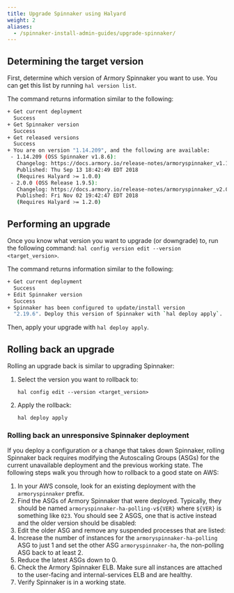 ```yaml
---
title: Upgrade Spinnaker using Halyard
weight: 2
aliases:
  - /spinnaker-install-admin-guides/upgrade-spinnaker/
---
```


## Determining the target version

First, determine which version of Armory Spinnaker you want to use.  You can get this list by running `hal version list`.

The command returns information similar to the following:

```bash
+ Get current deployment
  Success
+ Get Spinnaker version
  Success
+ Get released versions
  Success
+ You are on version "1.14.209", and the following are available:
 - 1.14.209 (OSS Spinnaker v1.8.6):
   Changelog: https://docs.armory.io/release-notes/armoryspinnaker_v1.14.209/
   Published: Thu Sep 13 18:42:49 EDT 2018
   (Requires Halyard >= 1.0.0)
 - 2.0.0 (OSS Release 1.9.5):
   Changelog: https://docs.armory.io/release-notes/armoryspinnaker_v2.0.0/
   Published: Fri Nov 02 19:42:47 EDT 2018
   (Requires Halyard >= 1.2.0)

```


## Performing an upgrade

Once you know what version you want to upgrade (or downgrade) to, run the following command: `hal config version edit --version <target_version>`.

The command returns information similar to the following:
```bash
+ Get current deployment
  Success
+ Edit Spinnaker version
  Success
+ Spinnaker has been configured to update/install version
  "2.19.6". Deploy this version of Spinnaker with `hal deploy apply`.
```

Then, apply your upgrade with `hal deploy apply`.

## Rolling back an upgrade

Rolling an upgrade back is similar to upgrading Spinnaker:

1. Select the version you want to rollback to:
   ```
   hal config edit --version <target_version>
   ```
2. Apply the rollback:
   ```
   hal deploy apply
   ```   

### Rolling back an unresponsive Spinnaker deployment

If you deploy a configuration or a change that takes down Spinnaker, rolling Spinnaker back requires modifying the Autoscaling Groups (ASGs) for the current unavailable deployment and the previous working state. The following steps walk you through how to rollback to a good state on AWS:

1. In your AWS console, look for an existing deployment with the `armoryspinnaker` prefix.
2. Find the ASGs of Armory Spinnaker that were deployed. Typically, they should be named `armoryspinnaker-ha-polling-v${VER}` where `${VER}` is something like `023`. You should see 2 ASGS, one that is active instead and the older version should be disabled:
3. Edit the older ASG and remove any suspended processes that are listed:
4. Increase the number of instances for the `armoryspinnaker-ha-polling` ASG to just 1 and set the other ASG `armoryspinnaker-ha`, the non-polling ASG back to at least 2.  
5. Reduce the latest ASGs down to 0.
6. Check the Armory Spinnaker ELB. Make sure all instances are attached to the user-facing and internal-services ELB and are healthy.
7. Verify Spinnaker is in a working state.
